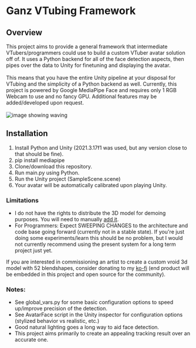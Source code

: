 # Ganz VTubing Framework

## Overview
This project aims to provide a general framework that intermediate VTubers/programmers could use to build a custom VTuber avatar solution off of. It uses a Python backend for all of the face detection aspects, then pipes over the data to Unity for finetuning and displaying the avatar. <br><br>
This means that you have the entire Unity pipeline at your disposal for VTubing and the simplicity of a Python backend as well. Currently, this project is powered by Google MediaPipe Face and requires only 1 RGB Webcam to use and no fancy GPU. Additional features may be added/developed upon request.<br><br>
![image showing waving](http://ganeshsaraswat.ca/InternetImages/facetracking.gif)


## Installation
1. Install Python and Unity (2021.3.17f1 was used, but any version close to that should be fine).
2. pip install mediapipe
3. Clone/download this repository.
4. Run main.py using Python.
5. Run the Unity project (SampleScene.scene)
6. Your avatar will be automatically calibrated upon playing Unity.

### Limitations
* I do not have the rights to distribute the 3D model for demoing purposes. You will need to manually [add it](https://github.com/hinzka/52blendshapes-for-VRoid-face). <br>
* For Programmers: Expect SWEEPING CHANGES to the architecture and code base going forward (currently not in a stable state). If you're just doing some experiments/learn this should be no problem, but I would not currently recommend using the present system for a long term project just yet.

If you are interested in commissioning an artist to create a custom vroid 3d model with 52 blendshapes, consider donating to my [ko-fi](https://ko-fi.com/ganthefan) (end product will be embedded in this project and open source for the community).

### Notes:
* See global_vars.py for some basic configuration options to speed up/improve precision of the detection.
* See AvatarFace script in the Unity inspector for configuration options (stylized behavior vs realistic, etc.)
* Good natural lighting goes a long way to aid face detection.
* This project aims primarily to create an appealing tracking result over an accurate one.
